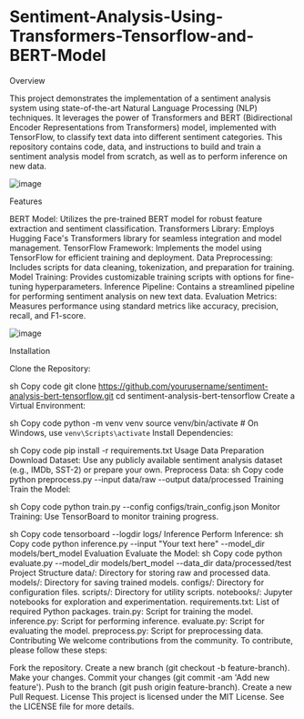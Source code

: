 # Sentiment-Analysis-Using-Transformers-Tensorflow-and-BERT-Model

Overview

This project demonstrates the implementation of a sentiment analysis system using state-of-the-art Natural Language Processing (NLP) techniques. It leverages the power of Transformers and BERT (Bidirectional Encoder Representations from Transformers) model, implemented with TensorFlow, to classify text data into different sentiment categories. This repository contains code, data, and instructions to build and train a sentiment analysis model from scratch, as well as to perform inference on new data.

![image](https://github.com/vishnuvemuri/Sentiment-Analysis-Using-Transformers-Tensorflow-and-BERT-Model/assets/96485620/e3eccb41-3a04-4f4c-9d0d-07649ae27492)



Features

BERT Model: Utilizes the pre-trained BERT model for robust feature extraction and sentiment classification.
Transformers Library: Employs Hugging Face's Transformers library for seamless integration and model management.
TensorFlow Framework: Implements the model using TensorFlow for efficient training and deployment.
Data Preprocessing: Includes scripts for data cleaning, tokenization, and preparation for training.
Model Training: Provides customizable training scripts with options for fine-tuning hyperparameters.
Inference Pipeline: Contains a streamlined pipeline for performing sentiment analysis on new text data.
Evaluation Metrics: Measures performance using standard metrics like accuracy, precision, recall, and F1-score.

![image](https://github.com/vishnuvemuri/Sentiment-Analysis-Using-Transformers-Tensorflow-and-BERT-Model/assets/96485620/a2e71a53-133e-4692-973d-7c9e9a9273d5)


Installation

Clone the Repository:

sh
Copy code
git clone https://github.com/yourusername/sentiment-analysis-bert-tensorflow.git
cd sentiment-analysis-bert-tensorflow
Create a Virtual Environment:

sh
Copy code
python -m venv venv
source venv/bin/activate  # On Windows, use `venv\Scripts\activate`
Install Dependencies:

sh
Copy code
pip install -r requirements.txt
Usage
Data Preparation
Download Dataset: Use any publicly available sentiment analysis dataset (e.g., IMDb, SST-2) or prepare your own.
Preprocess Data:
sh
Copy code
python preprocess.py --input data/raw --output data/processed
Training
Train the Model:

sh
Copy code
python train.py --config configs/train_config.json
Monitor Training: Use TensorBoard to monitor training progress.

sh
Copy code
tensorboard --logdir logs/
Inference
Perform Inference:
sh
Copy code
python inference.py --input "Your text here" --model_dir models/bert_model
Evaluation
Evaluate the Model:
sh
Copy code
python evaluate.py --model_dir models/bert_model --data_dir data/processed/test
Project Structure
data/: Directory for storing raw and processed data.
models/: Directory for saving trained models.
configs/: Directory for configuration files.
scripts/: Directory for utility scripts.
notebooks/: Jupyter notebooks for exploration and experimentation.
requirements.txt: List of required Python packages.
train.py: Script for training the model.
inference.py: Script for performing inference.
evaluate.py: Script for evaluating the model.
preprocess.py: Script for preprocessing data.
Contributing
We welcome contributions from the community. To contribute, please follow these steps:

Fork the repository.
Create a new branch (git checkout -b feature-branch).
Make your changes.
Commit your changes (git commit -am 'Add new feature').
Push to the branch (git push origin feature-branch).
Create a new Pull Request.
License
This project is licensed under the MIT License. See the LICENSE file for more details.
